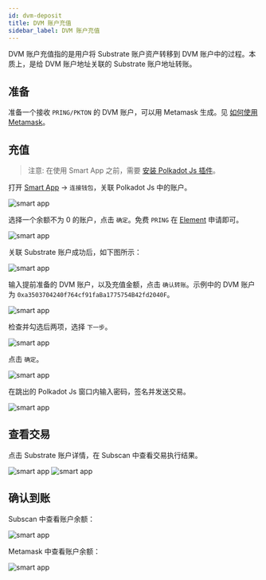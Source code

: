 ```yaml
---
id: dvm-deposit
title: DVM 账户充值
sidebar_label: DVM 账户充值
---
```


DVM 账户充值指的是用户将 Substrate 账户资产转移到 DVM 账户中的过程。本质上，是给 DVM 账户地址关联的 Substrate 账户地址转账。

## 准备 

准备一个接收 `PRING/PKTON` 的 DVM 账户，可以用 Metamask 生成。见 [如何使用 Metamask](dvm-metamask)。

## 充值

> 注意: 在使用 Smart App 之前，需要 [安装 Polkadot Js 插件](https://polkadot.js.org/extension/)。

打开 [Smart App](https://smart.darwinia.network/) -> `连接钱包`，关联 Polkadot Js 中的账户。

![smart app](assets/dvm/smart-app/deposit/00.png)

选择一个余额不为 0 的账户，点击 `确定`。免费 `PRING` 在 [Element](https://app.element.io/?pk_vid=6961ca0f7c45f8bf16052310122d2437#/room/#darwinia:matrix.org) 申请即可。

![smart app](assets/dvm/smart-app/deposit/06.png)

关联 Substrate 账户成功后，如下图所示：

![smart app](assets/dvm/smart-app/deposit/07.png)

输入提前准备的 DVM 账户，以及充值金额，点击 `确认转账`。示例中的 DVM 账户为 `0xa3503704240f764cf91faBa1775754B42fd2040F`。

![smart app](assets/dvm/smart-app/deposit/01.png)

检查并勾选后两项，选择 `下一步`。   

![smart app](assets/dvm/smart-app/deposit/08.png)

点击 `确定`。

![smart app](assets/dvm/smart-app/deposit/09.png)

在跳出的 Polkadot Js 窗口内输入密码，签名并发送交易。

![smart app](assets/dvm/smart-app/deposit/10.png)

## 查看交易

点击 Substrate 账户详情，在 Subscan 中查看交易执行结果。

![smart app](assets/dvm/smart-app/deposit/02.png)
![smart app](assets/dvm/smart-app/deposit/03.png)

## 确认到账

Subscan 中查看账户余额：

![smart app](assets/dvm/smart-app/deposit/04.png)

Metamask 中查看账户余额：

![smart app](assets/dvm/smart-app/deposit/05.png)